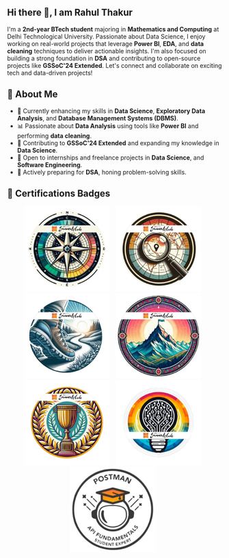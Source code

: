 ## Hi there 👋, I am Rahul Thakur

I'm a **2nd-year BTech student** majoring in **Mathematics and Computing** at Delhi Technological University. Passionate about Data Science, I enjoy working on real-world projects that leverage **Power BI**, **EDA**, and **data cleaning** techniques to deliver actionable insights. I'm also focused on building a strong foundation in **DSA** and contributing to open-source projects like **GSSoC'24 Extended**. Let's connect and collaborate on exciting tech and data-driven projects!


## 🚀 About Me

- 🌱 Currently enhancing my skills in **Data Science**, **Exploratory Data Analysis**, and **Database Management Systems (DBMS)**.
- 📊 Passionate about **Data Analysis** using tools like **Power BI** and performing **data cleaning**.
- 🤖 Contributing to **GSSoC'24 Extended** and expanding my knowledge in **Data Science**.
- 💼 Open to internships and freelance projects in **Data Science**, and **Software Engineering**.
- 🎯 Actively preparing for **DSA**, honing problem-solving skills.

## 📜 Certifications Badges
<div align-items:center; gap: 10px;' align='center'>
<img src="1.png" width="200" style="display:inline-block; margin-right: 10px;" />
<img src="2.png" width="200" style="display:inline-block; margin-right: 10px;" />
<img src="3.png" width="200" style="display:inline-block; margin-right: 10px;" />
<img src="4.png" width="200" style="display:inline-block; margin-right: 10px;" />
<img src="5.png" width="200" style="display:inline-block; margin-right: 10px;" />
<img src="6.png" width="200" style="display:inline-block; margin-right: 10px;" />
<img src="Postman Dark.png" width="200" style="display:inline-block; margin-right: 10px;" />
</div>



